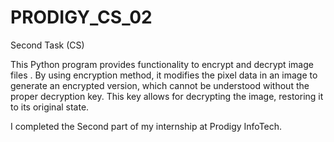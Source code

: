 # PRODIGY_CS_02
Second Task (CS)

This Python program provides functionality to encrypt and decrypt image files  . By using  encryption method, it modifies the pixel data in an image to generate an encrypted version, which cannot be understood without the proper decryption key. This key allows for decrypting the image, restoring it to its original state.


I completed the Second part of my internship at Prodigy InfoTech.
